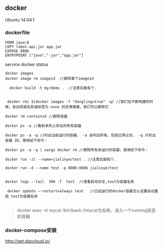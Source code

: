 ## docker

Ubuntu 14.04.1

### dockerfile

```
FROM java:8
COPY robot-api.jar app.jar
EXPOSE 8086
ENTRYPOINT ["java","-jar","app.jar"]
```



service  docker status



```
docker images 
docker image rm imageid  //删除某个imageid

  docker build -t my/demo .  //注意后面有个.


 docker rmi $(docker images -f "dangling=true" -q) //我们在不断构建的时候，会出现或名称或标签为 none 的无用镜像，我们可以删除它

docker rm containid //删除容器

docker ps -a //看到本机上存在的所有容器
 
docker ps -a -q //列出当前运行的容器， -a 会列出所有，包括已停止的， -q 只列出容器 ID，使用如下命令：

docker ps -a -q | xargs docker rm //删除所有未运行的容器，使用如下命令：
 
docker run -it --name=jialinye/test . //注意后面有个.
 
docker run -d --name test -p 8086:8086 jialinye/test


docker logs --tail  300 -f  test  //查看启动日志,test为容器名称

 docker update –-restart=always test   //已经运行的docker容器怎么设置自动重启 test为容器名称
 
```





> docker exec –it mycat /bin/bash  //mycat为名称，进入一个running状态的容器



### docker-compose安装

http://get.daocloud.io/   